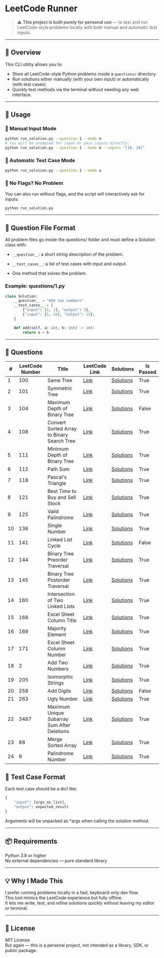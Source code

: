 # LeetCode Runner

> ⚠️ **This project is built purely for personal use** — to test and run LeetCode-style problems locally with both manual and automatic test inputs.

---

## 📌 Overview

This CLI utility allows you to:
- Store all LeetCode-style Python problems inside a `questions/` directory.
- Run solutions either manually (with your own input) or automatically (with test cases).
- Quickly test methods via the terminal without needing any web interface.

---

## 🏃 Usage

### 🔧 Manual Input Mode

```bash
python run_solution.py --question 1 --mode m
# You will be prompted for input Or pass inputs directly:
python run_solution.py --question 1 --mode m --inputs "[10, 20]"
```

### 🤖 Automatic Test Case Mode
```bash
python run_solution.py --question 1 --mode a
```

### 🧪 No Flags? No Problem
You can also run without flags, and the script will interactively ask for inputs:
```bash
python run_solution.py
```
---

## 🧠 Question File Format

All problem files go inside the questions/ folder and must define a Solution class with:

* `__question__`: a short string description of the problem.

* `__test_cases__`: a list of test cases with input and output.

* One method that solves the problem.

### Example: questions/1.py
```python
class Solution:
    __question__ = "Add two numbers"
    __test_cases__ = [
        {"input": [1, 2], "output": 3},
        {"input": [5, 10], "output": 15},
    ]

    def add(self, a: int, b: int) -> int:
        return a + b
```
---

## 📂 Questions

| # | LeetCode Number | Title | LeetCode Link | Solutions | Is Passed |
|---|-----------------|-------|---------------|-----------|-----------|
| 1 | 100 | Same Tree | [Link](https://leetcode.com/problems/same-tree) | [Solutions](questions/100.py) | True |
| 2 | 101 | Symmetric Tree | [Link](https://leetcode.com/problems/symmetric-tree) | [Solutions](questions/101.py) | True |
| 3 | 104 | Maximum Depth of Binary Tree | [Link](https://leetcode.com/problems/maximum-depth-of-binary-tree) | [Solutions](questions/104.py) | False |
| 4 | 108 | Convert Sorted Array to Binary Search Tree | [Link](https://leetcode.com/problems/convert-sorted-array-to-binary-search-tree) | [Solutions](questions/108.py) | True |
| 5 | 111 | Minimum Depth of Binary Tree | [Link](https://leetcode.com/problems/minimum-depth-of-binary-tree) | [Solutions](questions/111.py) | True |
| 6 | 112 | Path Sum | [Link](https://leetcode.com/problems/path-sum) | [Solutions](questions/112.py) | True |
| 7 | 118 | Pascal's Triangle | [Link](https://leetcode.com/problems/pascals-triangle) | [Solutions](questions/118.py) | True |
| 8 | 121 | Best Time to Buy and Sell Stock | [Link](https://leetcode.com/problems/best-time-to-buy-and-sell-stock) | [Solutions](questions/121.py) | True |
| 9 | 125 | Valid Palindrome | [Link](https://leetcode.com/problems/valid-palindrome) | [Solutions](questions/125.py) | True |
| 10 | 136 | Single Number | [Link](https://leetcode.com/problems/single-number) | [Solutions](questions/136.py) | True |
| 11 | 141 | Linked List Cycle | [Link](https://leetcode.com/problems/linked-list-cycle) | [Solutions](questions/141.py) | False |
| 12 | 144 | Binary Tree Preorder Traversal | [Link](https://leetcode.com/problems/binary-tree-preorder-traversal) | [Solutions](questions/144.py) | True |
| 13 | 145 | Binary Tree Postorder Traversal | [Link](https://leetcode.com/problems/binary-tree-postorder-traversal) | [Solutions](questions/145.py) | True |
| 14 | 160 | Intersection of Two Linked Lists | [Link](https://leetcode.com/problems/intersection-of-two-linked-lists) | [Solutions](questions/160.py) | True |
| 15 | 168 | Excel Sheet Column Title | [Link](https://leetcode.com/problems/excel-sheet-column-title) | [Solutions](questions/168.py) | True |
| 16 | 169 | Majority Element | [Link](https://leetcode.com/problems/majority-element) | [Solutions](questions/169.py) | True |
| 17 | 171 | Excel Sheet Column Number | [Link](https://leetcode.com/problems/excel-sheet-column-number) | [Solutions](questions/171.py) | True |
| 18 | 2 | Add Two Numbers | [Link](https://leetcode.com/problems/add-two-numbers) | [Solutions](questions/2.py) | True |
| 19 | 205 | Isomorphic Strings | [Link](https://leetcode.com/problems/isomorphic-strings) | [Solutions](questions/205.py) | True |
| 20 | 258 | Add Digits | [Link](https://leetcode.com/problems/add-digits) | [Solutions](questions/258.py) | False |
| 21 | 263 | Ugly Number | [Link](https://leetcode.com/problems/ugly-number) | [Solutions](questions/263.py) | True |
| 22 | 3487 | Maximum Unique Subarray Sum After Deletions | [Link](https://leetcode.com/problems/maximum-unique-subarray-sum-after-deletion) | [Solutions](questions/3487.py) | True |
| 23 | 88 | Merge Sorted Array | [Link](https://leetcode.com/problems/merge-sorted-array) | [Solutions](questions/88.py) | True |
| 24 | 9 | Palindrome Number | [Link](https://leetcode.com/problems/palindrome-number) | [Solutions](questions/9.py) | True |

## 🧪 Test Case Format
Each test case should be a dict like:
```python
{
    "input": [args_as_list],
    "output": expected_result
}
```
Arguments will be unpacked as *args when calling the solution method.

---
## 📦 Requirements
Python 3.8 or higher\
No external dependencies — pure standard library

---
## 💡 Why I Made This
I prefer running problems locally in a fast, keyboard-only dev flow.\
This tool mimics the LeetCode experience but fully offline.\
It lets me write, test, and refine solutions quickly without leaving my editor or terminal.

---
## 📜 License
MIT License\
But again — this is a personal project, not intended as a library, SDK, or public package.